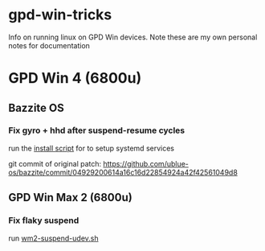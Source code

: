 # gpd-win-tricks

Info on running linux on GPD Win devices. Note these are my own personal notes for documentation

# GPD Win 4 (6800u)

## Bazzite OS

### Fix gyro + hhd after suspend-resume cycles

run the [install script](./win4-gyro-suspend-fix/install.sh) for to setup systemd services

git commit of original patch: https://github.com/ublue-os/bazzite/commit/04929200614a16c16d22854924a42f42561049d8

## GPD Win Max 2 (6800u)

### Fix flaky suspend

run [wm2-suspend-udev.sh](./wm2-suspend-udev.sh)
